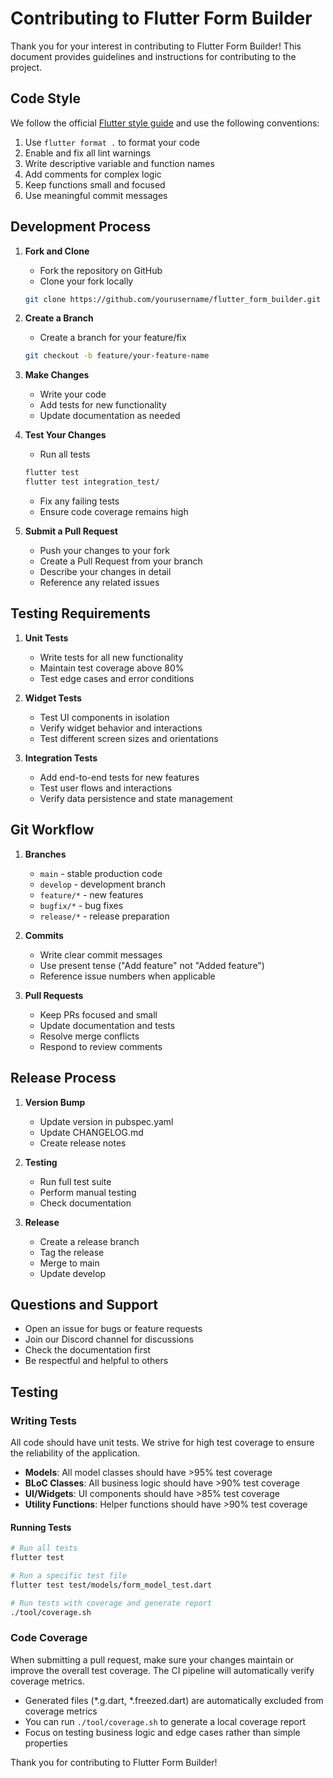 # Contributing to Flutter Form Builder

Thank you for your interest in contributing to Flutter Form Builder! This document provides guidelines and instructions for contributing to the project.

## Code Style

We follow the official [Flutter style guide](https://dart.dev/guides/language/effective-dart/style) and use the following conventions:

1. Use `flutter format .` to format your code
2. Enable and fix all lint warnings
3. Write descriptive variable and function names
4. Add comments for complex logic
5. Keep functions small and focused
6. Use meaningful commit messages

## Development Process

1. **Fork and Clone**
   - Fork the repository on GitHub
   - Clone your fork locally
   ```bash
   git clone https://github.com/yourusername/flutter_form_builder.git
   ```

2. **Create a Branch**
   - Create a branch for your feature/fix
   ```bash
   git checkout -b feature/your-feature-name
   ```

3. **Make Changes**
   - Write your code
   - Add tests for new functionality
   - Update documentation as needed

4. **Test Your Changes**
   - Run all tests
   ```bash
   flutter test
   flutter test integration_test/
   ```
   - Fix any failing tests
   - Ensure code coverage remains high

5. **Submit a Pull Request**
   - Push your changes to your fork
   - Create a Pull Request from your branch
   - Describe your changes in detail
   - Reference any related issues

## Testing Requirements

1. **Unit Tests**
   - Write tests for all new functionality
   - Maintain test coverage above 80%
   - Test edge cases and error conditions

2. **Widget Tests**
   - Test UI components in isolation
   - Verify widget behavior and interactions
   - Test different screen sizes and orientations

3. **Integration Tests**
   - Add end-to-end tests for new features
   - Test user flows and interactions
   - Verify data persistence and state management

## Git Workflow

1. **Branches**
   - `main` - stable production code
   - `develop` - development branch
   - `feature/*` - new features
   - `bugfix/*` - bug fixes
   - `release/*` - release preparation

2. **Commits**
   - Write clear commit messages
   - Use present tense ("Add feature" not "Added feature")
   - Reference issue numbers when applicable

3. **Pull Requests**
   - Keep PRs focused and small
   - Update documentation and tests
   - Resolve merge conflicts
   - Respond to review comments

## Release Process

1. **Version Bump**
   - Update version in pubspec.yaml
   - Update CHANGELOG.md
   - Create release notes

2. **Testing**
   - Run full test suite
   - Perform manual testing
   - Check documentation

3. **Release**
   - Create a release branch
   - Tag the release
   - Merge to main
   - Update develop

## Questions and Support

- Open an issue for bugs or feature requests
- Join our Discord channel for discussions
- Check the documentation first
- Be respectful and helpful to others

## Testing

### Writing Tests

All code should have unit tests. We strive for high test coverage to ensure the reliability of the application.

- **Models**: All model classes should have >95% test coverage
- **BLoC Classes**: All business logic should have >90% test coverage
- **UI/Widgets**: UI components should have >85% test coverage
- **Utility Functions**: Helper functions should have >90% test coverage

#### Running Tests

```bash
# Run all tests
flutter test

# Run a specific test file
flutter test test/models/form_model_test.dart

# Run tests with coverage and generate report
./tool/coverage.sh
```

### Code Coverage

When submitting a pull request, make sure your changes maintain or improve the overall test coverage. The CI pipeline will automatically verify coverage metrics.

- Generated files (*.g.dart, *.freezed.dart) are automatically excluded from coverage metrics
- You can run `./tool/coverage.sh` to generate a local coverage report
- Focus on testing business logic and edge cases rather than simple properties

Thank you for contributing to Flutter Form Builder! 